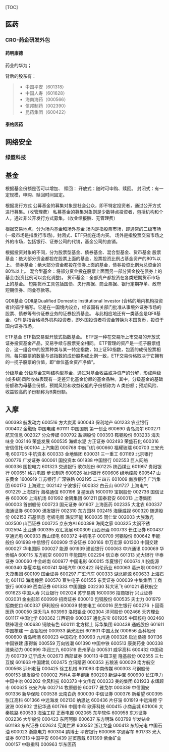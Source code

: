 [TOC]

## 医药
### CRO-药企研发外包
#### 药明康德
药业的华为；

背后的股东有：
>	- 中国平安（601318）
>	- 中国人寿（601628）
>	- 海南海药（000566）
>	- 信邦制药（002390）
>	- 昆药集团（600422）




#### 泰格医药


## 网络安全
### 绿盟科技



## 基金

根据基金份额是否可以增加、 赎回：
开放式：随时可申购、赎回。
封闭式：有一定规模，申购、赎回时间固定。



根据发行方式
公募基金的募集对象是社会公众，即不特定投资者，通过公开方式进行募集。（收管理费）
私募基金的募集对象则是少数特点投资者，包括机构和个人，通过非公开发行方式募集。（收业绩报酬、无管理费）



根据交易地点，分为场内基金和场外基金
场内是指股票市场，即通常的二级市场(一级市场是指发行市场)。封闭式、ETF只能在场内买。
场外是指股票交易市场之外的市场，包括银行、证券公司的代销，基金公司的直销。



根据投资对象的不同，分为股票型基金、债券基金、混合型基金、货币基金
股票基金：绝大部分资金都投在股票上面的基金，股票投资比例占基金资产的80%以上。
债券基金：绝大部分资金都投在债券上面的基金，债券投资比例为总资金的80%以上。
混合型基金：将部分资金投在股票上面而另一部分资金投在债券上的基金(投资比例可以变化调整)。
货币基金：全部资产都投资在各类短期货币市场上的基金。
	短期货币工具包括国债、央行票据、商业票据、银行定期存单、政府短期债券、同业存款等。



QDII基金
QDII是Qualified Domestic Institutional Investor (合格的境内机构投资者)的首字缩写。它是在一国境内设立，经该国有关部门批准从事境外证券市场的股票、债券等有价证券业务的证券投资基金。
与此相应地还有一类基金是QFII基金，QFII是指合格境外机构投资者，即外国投资者将资金转换为本国货币，投资于国内证券市场。



ETF基金
ETF指交易型开放式指数基金。
ETF是一种在交易所上市交易的开放式证券投资基金产品，交易手续与股票完全相同。
ETF管理的资产是一揽子股票组合，这一组合中的股票种类与某一特定指数，如上证50指数，包涵的成份股票相同，每只股票的数量与该指数的成份股构成比例一致，ETF交易价格取决于它拥有的一揽子股票的价值，即“单位基金资产净值”。



分级基金
分级基金又叫结构型基金，通过对基金收益或净资产的分解，形成两级(或多级)风险收益表现有一定差异化基金份额的基金品种。其中，分级基金的基础份额称为母基金份额，预期风险和收益较低的子份额称为 A 类份额；预期风险、收益较高的子份额称为B类份额。





## 入摩
600393 航发动力
600516 方大炭素
600043 保利地产 
601233 农业银行
000402 金融街
中国电建 
601111 中国国航
第一创业
600690 青岛海尔
600271 航天信息
002027 分众传媒
000792 盐湖般份 
000393 鞍钢股份
603233 海夭味业 
002146 荣盛发展 
600535 海螺水泥
方正证券
002493 荣盛石化 
600316 安信信托
600104 上汽集团 
000768 中航飞机
600660 福耀玻瑞
600703 三安光电 
600705 中航资本
600333 金地集团
600031 三一重工
601169 北京银行
000776 广发证券
600061 国投资本 
601938 中国银行
002553 巨人网络
600336 国投电力 
601323 交通银行
歌尔般份
601225 陕西煤业 
601997 贵阳银行
000651 格力电器
步长制药 
600926 杭州银行
600606 绿地控般
600547 山东黄金 
1600919 江苏银行
广深铁路
002195 二三四五 
601009 南京银行
广汽集团
600170 上海建工 
002142 宁波银行
600332 白云山
601727 上海电气 
601229 上海银行
海格通信
600196 复星医药 
1600019 宝钢般份
002736 国信证券 
600009 上海机场 
601992 金隅集团
601211 国泰君安
600013 上港集团 
600003 首创般份
000723 国元证券
601607 上海医药 
002335 大北农
600337 海通证券
600000 浦发银行 
002310 东方园林
002415 海康威视
600320 随道股份 
002153 石基信息
老板电器
潞安环能 
1600035 同仁堂
002003
大族激光
002500 山西证券 
000725 京东方AI 
600398 海阂之家
000325 太钢不锈 
002594 比亚迪
000395 双汇发展 
600309 山西汾酒 
000733 长江证券
600437 亨通光电
000933 西山煤电 
600372 中航电子
000709 河钢般份
600642 申能般份 
601998 中信银行
600909 华安证券
000166 申万宏源 
601300 中国交建
600027 华电国际
000027 能源 
601939 建设银行
000063 中兴通讯
000069 华侨城A 
600115 东方航空
600011 华能国际
002294 信立泰 
601313 光大银行
华泰证券
000060 中金岭南 
600977 中国电影
600015
华夏银行
600674 川投能源 
600340 华夏幸福
600741 华域汽车
002422 科伦药业 
600063 葛洲坝
000627
夭茂集团
600109 国金证券 
600297 广汇汽车
000333
湖北能源
600633 上海石化 
601113 海南橡熊
600570 亘生电子
601555 东吴证券 
000039 中集集团
工商银行
600369 西南证券 
601333 中国国旅
002230 科大讯飞
601021 春秋航空 
601623 中国人寿
兴业银行
002024 苏宁易购 
1600036 招商银行
兴业证券
002031 金虫彭郎 
600999 招商证券
600010 包钢股份
600535 夭士力 
001979 招商蛇口
600337 伊利般份
600039 特变电工 
600016 民生银行
600276 卜回斋医药
000050
深夭马A 
603993 洛阳铝业
002304 洋河般份
002466 夭齐理业 
601117 中国化学
600362 江西铜业
600367 通化东宝 
601935 中国核电
002460 赣锋理业
000630 铜陵有色 
600111 北方稀土
际华集团
600438 通威股份 
601611 中国核建
一 金铝般份
000933 紫光股份 
601601 中国太保
000656 金科般份
600600 青岛啤酒 
600023 中国石化
600993 九州通
000326 启迪桑德 
601136 中国铁建
康得新
000559 万向钱潮 
601390 中国中铁
600513 康美药业
000338 潍柴动力 
000999 华润三九
600519 贵州茅台
000531 威孚高科 
600432 中国动力
600739 辽宁成大
002673 西部证券 
600113 中国卫星
隆基般份
002555 三七互娱 
601663 中国建筑
002475 立讯精密
000353 五粮液
600029 南方航空
000568 沪州老苔
000425 徐工机械 
601093 中南传媒
600303 马钢般份
600153 建发般份 
000002 万科A
美年键康
600203 新湖中宝 
600900 长江电力
中国中冶
002202 金风科技
600373 中文传媒
000333
美的集团
601933 永辉超市 
000625 长安汽车
002714 牧原般份
600177 雅戈尔 
000339 中信国安
601336 新华保险 
000538 云南白药 
600030 中信证券
000376 新希望 
600395 张江高科 
601366 中远海发
002130 纳思达
600436 片仔淄 
601919 中远海控
宁波港
002602 世纪华通 
601766 中国中车
欧菲科技
600415 小商品城 
601006 大秦铁路
600533 海油工程
正泰电器 
002065 东华软件
600958 东方证券
002236 大华般份 
000423 东阿阿胶
600637 东方明珠
603799 华发钻业 
601193 东兴证券
002624 宪美世界 
600352 浙江龙盛 
000413 东旭光电
中国石油
600023 浙能电力 
600304 鹏博士
平安银行
600066 字通客车 
601733 光大证券
601313 中国平安
600439 迎窦蕙戴 
601399 紫金矿业  
000157 中联重科
000963 华东医药